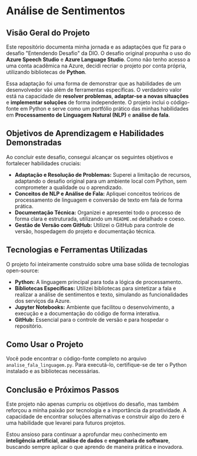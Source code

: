 # Análise  de Sentimentos

## Visão Geral do Projeto

Este repositório documenta minha jornada e as adaptações que fiz para o desafio "Entendendo Desafio" da DIO. O desafio original propunha o uso do **Azure Speech Studio** e **Azure Language Studio**. Como não tenho acesso a uma conta acadêmica na Azure, decidi recriar o projeto por conta própria, utilizando bibliotecas de **Python**.

Essa adaptação foi uma forma de demonstrar que as habilidades de um desenvolvedor vão além de ferramentas específicas. O verdadeiro valor está na capacidade de **resolver problemas**, **adaptar-se a novas situações** e **implementar soluções** de forma independente. O projeto inclui o código-fonte em Python e serve como um portfólio prático das minhas habilidades em **Processamento de Linguagem Natural (NLP)** e **análise de fala**.

## Objetivos de Aprendizagem e Habilidades Demonstradas

Ao concluir este desafio, consegui alcançar os seguintes objetivos e fortalecer habilidades cruciais:

* **Adaptação e Resolução de Problemas:** Superei a limitação de recursos, adaptando o desafio original para um ambiente local com Python, sem comprometer a qualidade ou o aprendizado.
* **Conceitos de NLP e Análise de Fala:** Apliquei conceitos teóricos de processamento de linguagem e conversão de texto em fala de forma prática.
* **Documentação Técnica:** Organizei e apresentei todo o processo de forma clara e estruturada, utilizando um `README.md` detalhado e coeso.
* **Gestão de Versão com GitHub:** Utilizei o GitHub para controle de versão, hospedagem do projeto e documentação técnica.

## Tecnologias e Ferramentas Utilizadas

O projeto foi inteiramente construído sobre uma base sólida de tecnologias open-source:

* **Python:** A linguagem principal para toda a lógica de processamento.
* **Bibliotecas Específicas:** Utilizei bibliotecas para sintetizar a fala e realizar a análise de sentimentos e texto, simulando as funcionalidades dos serviços da Azure.
* **Jupyter Notebooks:** Ambiente que facilitou o desenvolvimento, a execução e a documentação do código de forma interativa.
* **GitHub:** Essencial para o controle de versão e para hospedar o repositório.

## Como Usar o Projeto

Você pode encontrar o código-fonte completo no arquivo `analise_fala_linguagem.py`. Para executá-lo, certifique-se de ter o Python instalado e as bibliotecas necessárias.

## Conclusão e Próximos Passos

Este projeto não apenas cumpriu os objetivos do desafio, mas também reforçou a minha paixão por tecnologia e a importância da proatividade. A capacidade de encontrar soluções alternativas e construir algo do zero é uma habilidade que levarei para futuros projetos.

Estou ansioso para continuar a aprofundar meu conhecimento em **inteligência artificial**, **análise de dados** e **engenharia de software**, buscando sempre aplicar o que aprendo de maneira prática e inovadora.
